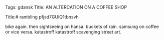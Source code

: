 Tags: gdansk
Title: AN ALTERCATION ON A COFFEE SHOP
  
Title:# rambling pfjsd7GUlQ1tbnsvh  
  
bike again. then sightseeing on hansa. buckets of rain. samsung on coffee or vice versa. katastrof! katastrof! scavenging street art.   
